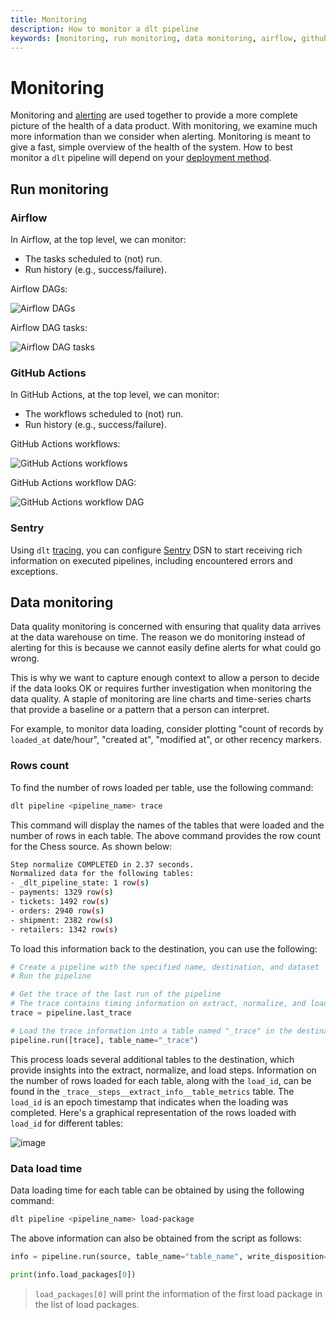 ```yaml
---
title: Monitoring
description: How to monitor a dlt pipeline
keywords: [monitoring, run monitoring, data monitoring, airflow, github actions]
---
```


# Monitoring

Monitoring and [alerting](alerting.md) are used together to provide a more complete picture of the
health of a data product. With monitoring, we examine much more information than we consider when
alerting. Monitoring is meant to give a fast, simple overview of the health of the system. How to
best monitor a `dlt` pipeline will depend on your [deployment method](../walkthroughs/deploy-a-pipeline/).

## Run monitoring

### Airflow

In Airflow, at the top level, we can monitor:

- The tasks scheduled to (not) run.
- Run history (e.g., success/failure).

Airflow DAGs:

![Airflow DAGs](images/airflow_dags.png)

Airflow DAG tasks:

![Airflow DAG tasks](images/airflow_dag_tasks.png)

### GitHub Actions

In GitHub Actions, at the top level, we can monitor:

- The workflows scheduled to (not) run.
- Run history (e.g., success/failure).

GitHub Actions workflows:

![GitHub Actions workflows](images/github_actions_workflows.png)

GitHub Actions workflow DAG:

![GitHub Actions workflow DAG](images/github_actions_workflow_dag.png)

### Sentry

Using `dlt` [tracing](tracing.md), you can configure [Sentry](https://sentry.io) DSN to start
receiving rich information on executed pipelines, including encountered errors and exceptions.

## Data monitoring

Data quality monitoring is concerned with ensuring that quality data arrives at the data warehouse
on time. The reason we do monitoring instead of alerting for this is because we cannot easily define
alerts for what could go wrong.

This is why we want to capture enough context to allow a person to decide if the data looks OK or
requires further investigation when monitoring the data quality. A staple of monitoring are line
charts and time-series charts that provide a baseline or a pattern that a person can interpret.

For example, to monitor data loading, consider plotting "count of records by `loaded_at` date/hour",
"created at", "modified at", or other recency markers.

### Rows count
To find the number of rows loaded per table, use the following command:

```sh
dlt pipeline <pipeline_name> trace
```

This command will display the names of the tables that were loaded and the number of rows in each table.
The above command provides the row count for the Chess source. As shown below:

```sh
Step normalize COMPLETED in 2.37 seconds.
Normalized data for the following tables:
- _dlt_pipeline_state: 1 row(s)
- payments: 1329 row(s)
- tickets: 1492 row(s)
- orders: 2940 row(s)
- shipment: 2382 row(s)
- retailers: 1342 row(s)
```

To load this information back to the destination, you can use the following:
```py
# Create a pipeline with the specified name, destination, and dataset
# Run the pipeline

# Get the trace of the last run of the pipeline
# The trace contains timing information on extract, normalize, and load steps
trace = pipeline.last_trace

# Load the trace information into a table named "_trace" in the destination
pipeline.run([trace], table_name="_trace")
```
This process loads several additional tables to the destination, which provide insights into
the extract, normalize, and load steps. Information on the number of rows loaded for each table,
along with the `load_id`, can be found in the `_trace__steps__extract_info__table_metrics` table.
The `load_id` is an epoch timestamp that indicates when the loading was completed. Here's a graphical
representation of the rows loaded with `load_id` for different tables:

![image](https://storage.googleapis.com/dlt-blog-images/docs_monitoring_count_of_rows_vs_load_id.jpg)

### Data load time
Data loading time for each table can be obtained by using the following command:

```sh
dlt pipeline <pipeline_name> load-package
```

The above information can also be obtained from the script as follows:

```py
info = pipeline.run(source, table_name="table_name", write_disposition='append')

print(info.load_packages[0])
```
> `load_packages[0]` will print the information of the first load package in the list of load packages.

